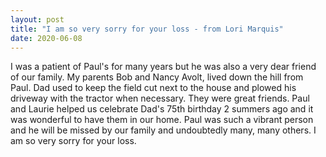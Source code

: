 ```yaml
---
layout: post
title: "I am so very sorry for your loss - from Lori Marquis"
date: 2020-06-08
---
```


I was a patient of Paul's for many years but he was also a very dear  friend of our family.  My parents Bob and Nancy Avolt, lived down the  hill from Paul.  Dad used to keep the field cut next to the house and  plowed his driveway with the tractor when necessary.  They were great  friends.  Paul and Laurie helped us celebrate  Dad's 75th birthday 2  summers ago and it was wonderful to have them in our home.  Paul was  such a vibrant person and he will be missed by our family and  undoubtedly many, many others.  I am so very sorry for your loss.
